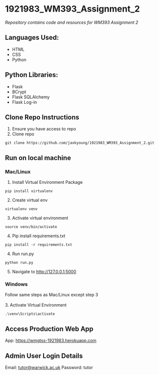 # 1921983_WM393_Assignment_2
*Repository contains code and resources for WM393 Assignment 2*

## Languages Used:
- HTML
- CSS
- Python

## Python Libraries:
- Flask
- BCrypt
- Flask SQLAlchemy
- Flask Log-in

## Clone Repo Instructions
1. Ensure you have access to repo
2. Clone repo
```
git clone https://github.com/jaxkyoung/1921983_WM393_Assignment_2.git
```

## Run on local machine
### Mac/Linux
1. Install Virtual Environment Package
```
pip install virtualenv
```
2. Create virtual env
```
virtualenv venv
```
3. Activate virtual environment
```
source venv/bin/activate
```
4. Pip install requirements.txt
```
pip install -r requirements.txt
```
4. Run run.py
```
python run.py
```
5. Navigate to http://127.0.0.1:5000

### Windows
Follow same steps as Mac/Linux except step 3\
\
3. Activate Virtual Environment
```
.\venv\Scripts\activate
```

## Access Production Web App
App: https://wmgtss-1921983.herokuapp.com

## Admin User Login Details
Email: tutor@warwick.ac.uk
Password: tutor

